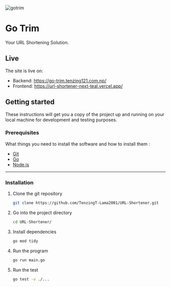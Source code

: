 ![gotrim](https://github.com/TenzingT-Lama2001/URL-Shortener/assets/52858291/4f9c4643-5b50-4aa0-98e1-19e84a6ff572)
<p align="center">
  <h3 align=Your URL Shortening Solution.</h3>
</p>

# Go Trim

Your URL Shortening Solution.

## Live

The site is live on:
- Backend: https://go-trim.tenzing121.com.np/
- Frontend: https://url-shortener-next-teal.vercel.app/

## Getting started

These instructions will get you a copy of the project up and running on your local machine for development and testing purposes.

### Prerequisites

What things you need to install the software and how to install them :

- [Git](https://git-scm.com/)
- [Go](https://go.dev/doc/install)
- [Node.js](https://nodejs.org/)

---

### Installation

1. Clone the git repository

   ```bash
   git clone https://github.com/TenzingT-Lama2001/URL-Shortener.git
   ```

1. Go into the project directory

   ```bash
   cd URL-Shortener/
   ```

1. Install  dependencies

   ```bash
   go mod tidy
   ```

1. Run the program

   ```bash
   go run main.go
   ```

1. Run the test

   ```bash
   go test -v ./...
   ```
